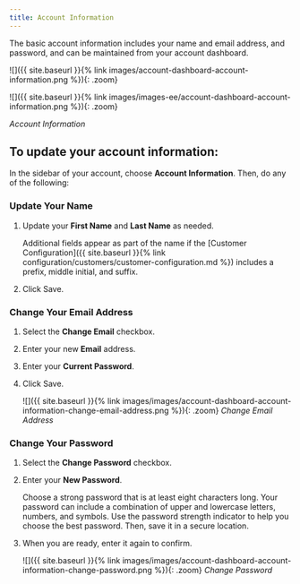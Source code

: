 ```yaml
---
title: Account Information
---
```


The basic account information includes your name and email address, and password, and can be maintained from your account dashboard.

<!--{% if "Default.CE Only" contains site.edition %}-->
![]({{ site.baseurl }}{% link images/account-dashboard-account-information.png %}){: .zoom}
<!--{% endif %}-->
<!--{% if "Default.EE-B2B" contains site.edition %}-->
![]({{ site.baseurl }}{% link images/images-ee/account-dashboard-account-information.png %}){: .zoom}
<!--{% endif %}-->
_Account Information_

## To update your account information:

In the sidebar of your account, choose **Account Information**. Then, do any of the following:

### Update Your Name

1. Update your **First Name** and **Last Name** as needed.

    Additional fields appear as part of the name if the [Customer Configuration]({{ site.baseurl }}{% link configuration/customers/customer-configuration.md %}) includes a prefix, middle initial, and suffix.

1. Click <span class="btn">Save</span>.

### Change Your Email Address

1. Select the **Change Email** checkbox.

1. Enter your new **Email** address.

1. Enter your **Current Password**.

1. Click <span class="btn">Save</span>.

    ![]({{ site.baseurl }}{% link images/images/account-dashboard-account-information-change-email-address.png %}){: .zoom}
    _Change Email Address_

### Change Your Password

1. Select the **Change Password** checkbox.

1. Enter your **New Password**.

    Choose a strong password that is at least eight characters long. Your password can include a combination of upper and lowercase letters, numbers, and symbols. Use the password strength indicator to help you choose the best password. Then, save it in a secure location.

1. When you are ready, enter it again to confirm.

    ![]({{ site.baseurl }}{% link images/images/account-dashboard-account-information-change-password.png %}){: .zoom}
    _Change Password_
